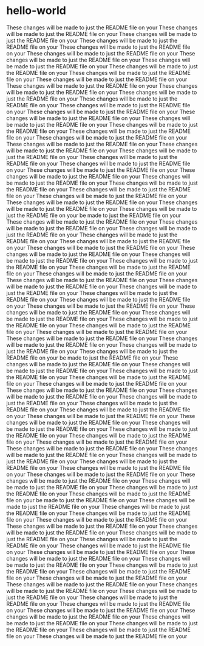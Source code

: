 # hello-world

These changes will be made to just the README file on your These changes will be made to just the README file on your These changes will be made to just the README file on your These changes will be made to just the README file on your These changes will be made to just the README file on your These changes will be made to just the README file on your These changes will be made to just the README file on your These changes will be made to just the README file on your These changes will be made to just the README file on your These changes will be made to just the README file on your These changes will be made to just the README file on your These changes will be made to just the README file on your These changes will be made to just the README file on your These changes will be made to just the README file on your These changes will be made to just the README file on your These changes will be made to just the README file on your These changes will be made to just the README file on your These changes will be made to just the README file on your These changes will be made to just the README file on your These changes will be made to just the README file on your These changes will be made to just the README file on your These changes will be made to just the README file on your These changes will be made to just the README file on your These changes will be made to just the README file on your These changes will be made to just the README file on your These changes will be made to just the README file on your These changes will be made to just the README file on your These changes will be made to just the README file on your These changes will be made to just the README file on your These changes will be made to just the README file on your These changes will be made to just the README file on your These changes will be made to just the README file on your These changes will be made to just the README file on your These changes will be made to just the README file on your These changes will be made to just the README file on your These changes will be made to just the README file on your be made to just the README file on your These changes will be made to just the README file on your These changes will be made to just the README file on your These changes will be made to just the README file on your These changes will be made to just the README file on your These changes will be made to just the README file on your These changes will be made to just the README file on your These changes will be made to just the README file on your These changes will be made to just the README file on your These changes will be made to just the README file on your These changes will be made to just the README file on your These changes will be made to just the README file on your These changes will be made to just the README file on your These changes will be made to just the README file on your These changes will be made to just the README file on your These changes will be made to just the README file on your These changes will be made to just the README file on your These changes will be made to just the README file on your These changes will be made to just the README file on your These changes will be made to just the README file on your These changes will be made to just the README file on your These changes will be made to just the README file on your These changes will be made to just the README file on your These changes will be made to just the README file on your These changes will be made to just the README file on your These changes will be made to just the README file on your These changes will be made to just the README file on your be made to just the README file on your These changes will be made to just the README file on your These changes will be made to just the README file on your These changes will be made to just the README file on your These changes will be made to just the README file on your These changes will be made to just the README file on your These changes will be made to just the README file on your These changes will be made to just the README file on your These changes will be made to just the README file on your These changes will be made to just the README file on your These changes will be made to just the README file on your These changes will be made to just the README file on your These changes will be made to just the README file on your These changes will be made to just the README file on your These changes will be made to just the README file on your These changes will be made to just the README file on your These changes will be made to just the README file on your These changes will be made to just the README file on your These changes will be made to just the README file on your These changes will be made to just the README file on your These changes will be made to just the README file on your These changes will be made to just the README file on your These changes will be made to just the README file on your These changes will be made to just the README file on your These changes will be made to just the README file on your These changes will be made to just the README file on your These changes will be made to just the README file on your be made to just the README file on your These changes will be made to just the README file on your These changes will be made to just the README file on your These changes will be made to just the README file on your These changes will be made to just the README file on your These changes will be made to just the README file on your These changes will be made to just the README file on your These changes will be made to just the README file on your These changes will be made to just the README file on your These changes will be made to just the README file on your These changes will be made to just the README file on your These changes will be made to just the README file on your These changes will be made to just the README file on your These changes will be made to just the README file on your These changes will be made to just the README file on your These changes will be made to just the README file on your These changes will be made to just the README file on your These changes will be made to just the README file on your These changes will be made to just the README file on your These changes will be made to just the README file on your These changes will be made to just the README file on your These changes will be made to just the README file on your These changes will be made to just the README file on your These changes will be made to just the README file on your These changes will be made to just the README file on your These changes will be made to just the README file on your These changes will be made to just the README file on your 
